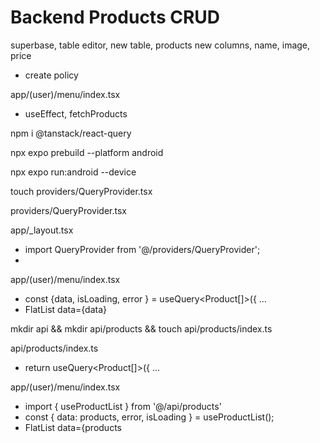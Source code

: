 # Backend Products CRUD

superbase, table editor, new table, products
new columns, name, image, price
- create policy

app/(user)/menu/index.tsx
- useEffect, fetchProducts

npm i @tanstack/react-query

npx expo prebuild --platform android

npx expo run:android --device

touch providers/QueryProvider.tsx

providers/QueryProvider.tsx

app/_layout.tsx
- import QueryProvider from '@/providers/QueryProvider';
-  <AuthProvider>  <QueryProvider> <CartProvider>

app/(user)/menu/index.tsx
- const {data, isLoading, error } = useQuery<Product[]>({ ...
- FlatList data={data}

mkdir api && mkdir api/products && touch api/products/index.ts

api/products/index.ts
- return useQuery<Product[]>({ ...

app/(user)/menu/index.tsx
- import { useProductList } from '@/api/products'
-   const { data: products, error, isLoading } = useProductList();
- FlatList   data={products